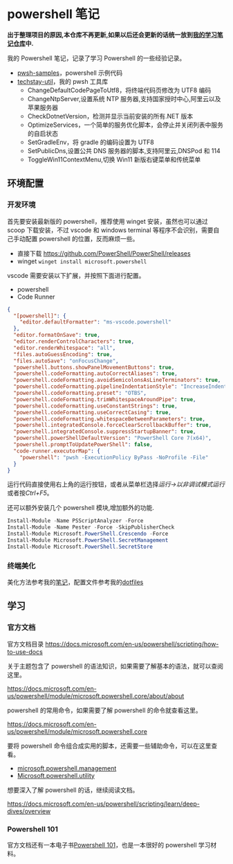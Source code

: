 # powershell 笔记

**出于整理项目的原因,本仓库不再更新,如果以后还会更新的话统一放到[我的学习笔记仓库](https://github.com/techstay/studyNotes/tree/main/powershell)中.**

我的 Powershell 笔记，记录了学习 Powershell 的一些经验记录。

- [pwsh-samples](./pwsh-samples/README.md)，powershell 示例代码
- [techstay-util](./techstay-utils/README.md)，我的 pwsh 工具库
  - ChangeDefaultCodePageToUtf8，将终端代码页修改为 UTF8 编码
  - ChangeNtpServer,设置系统 NTP 服务器,支持国家授时中心,阿里云以及苹果服务器
  - CheckDotnetVersion，检测并显示当前安装的所有.NET 版本
  - OptimizeServices，一个简单的服务优化脚本，会停止并关闭列表中服务的自启状态
  - SetGradleEnv，将 gradle 的编码设置为 UTF8
  - SetPublicDns,设置公共 DNS 服务器的脚本,支持阿里云,DNSPod 和 114
  - ToggleWin11ContextMenu,切换 Win11 新版右键菜单和传统菜单

## 环境配置

### 开发环境

首先要安装最新版的 powershell，推荐使用 winget 安装，虽然也可以通过 scoop 下载安装，不过 vscode 和 windows terminal 等程序不会识别，需要自己手动配置 powershell 的位置，反而麻烦一些。

- 直接下载 <https://github.com/PowerShell/PowerShell/releases>
- winget `winget install microsoft.powershell`

vscode 需要安装以下扩展，并按照下面进行配置。

- powershell
- Code Runner

```json
{
  "[powershell]": {
    "editor.defaultFormatter": "ms-vscode.powershell"
  },
  "editor.formatOnSave": true,
  "editor.renderControlCharacters": true,
  "editor.renderWhitespace": "all",
  "files.autoGuessEncoding": true,
  "files.autoSave": "onFocusChange",
  "powershell.buttons.showPanelMovementButtons": true,
  "powershell.codeFormatting.autoCorrectAliases": true,
  "powershell.codeFormatting.avoidSemicolonsAsLineTerminators": true,
  "powershell.codeFormatting.pipelineIndentationStyle": "IncreaseIndentationAfterEveryPipeline",
  "powershell.codeFormatting.preset": "OTBS",
  "powershell.codeFormatting.trimWhitespaceAroundPipe": true,
  "powershell.codeFormatting.useConstantStrings": true,
  "powershell.codeFormatting.useCorrectCasing": true,
  "powershell.codeFormatting.whitespaceBetweenParameters": true,
  "powershell.integratedConsole.forceClearScrollbackBuffer": true,
  "powershell.integratedConsole.suppressStartupBanner": true,
  "powershell.powerShellDefaultVersion": "PowerShell Core 7(x64)",
  "powershell.promptToUpdatePowerShell": false,
  "code-runner.executorMap": {
    "powershell": "pwsh -ExecutionPolicy ByPass -NoProfile -File"
  }
}
```

运行代码直接使用右上角的运行按钮，或者从菜单栏选择*运行->以非调试模式运行*或者按*Ctrl+F5*。

还可以额外安装几个 powershell 模块,增加额外的功能.

```powershell
Install-Module -Name PSScriptAnalyzer -Force
Install-Module -Name Pester -Force -SkipPublisherCheck
Install-Module Microsoft.PowerShell.Crescendo -Force
Install-Module Microsoft.PowerShell.SecretManagement
Install-Module Microsoft.PowerShell.SecretStore
```

### 终端美化

美化方法参考我的[笔记](https://studynotes.techstay.tech/notes/windows/WindowsTerminalExperience.html)，配置文件参考我的[dotfiles](https://github.com/techstay/dotfiles-windows/blob/main/Documents/PowerShell/Microsoft.PowerShell_profile.ps1)

## 学习

### 官方文档

官方文档目录 <https://docs.microsoft.com/en-us/powershell/scripting/how-to-use-docs>

关于主题包含了 powershell 的语法知识，如果需要了解基本的语法，就可以查阅这里。

<https://docs.microsoft.com/en-us/powershell/module/microsoft.powershell.core/about/about>

powershell 的常用命令，如果需要了解 powershell 的命令就查看这里。

<https://docs.microsoft.com/en-us/powershell/module/microsoft.powershell.core>

要将 powershell 命令组合成实用的脚本，还需要一些辅助命令，可以在这里查看。

- [microsoft.powershell.management](https://docs.microsoft.com/en-us/powershell/module/microsoft.powershell.management/)
- [Microsoft.powershell.utility](https://docs.microsoft.com/en-us/powershell/module/microsoft.powershell.utility/)

想要深入了解 powershell 的话，继续阅读文档。

<https://docs.microsoft.com/en-us/powershell/scripting/learn/deep-dives/overview>

### Powershell 101

官方文档还有一本电子书[Powershell 101](https://docs.microsoft.com/en-us/powershell/scripting/learn/ps101/00-introduction)，也是一本很好的 powershell 学习材料。
